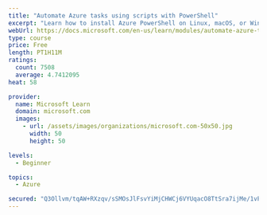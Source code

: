 ```yaml
---
title: "Automate Azure tasks using scripts with PowerShell"
excerpt: "Learn how to install Azure PowerShell on Linux, macOS, or Windows and then connect to Azure and manage your resources."
webUrl: https://docs.microsoft.com/en-us/learn/modules/automate-azure-tasks-with-powershell/
type: course
price: Free
length: PT1H11M
ratings:
  count: 7508
  average: 4.7412095
heat: 58

provider:
  name: Microsoft Learn
  domain: microsoft.com
  images:
    - url: /assets/images/organizations/microsoft.com-50x50.jpg
      width: 50
      height: 50

levels:
  - Beginner

topics:
  - Azure

secured: "Q3Ollvm/tqAW+RXzqv/sSMOsJlFsvYiMjCHWCj6VYUqacO8TtSra7ijMe/1vPeHlfy1Fk6ISR0ZDLo4cgGvq+CrZE/JLbAo6k0YtguahGlRhmXiaR+RiV+qLakBOkwzR5YUh60vvxWjOwyLF89Kq7ihbmNS5rWKQiY2QwPW363Xt2CVXdlCyoGefmFVDwnzfb+UxVbRIkh9+5FuQaBAAjgLGzquLWN7QRI6q4WwXZuaOdBX0LRe9X9ObTKtKsRnh67hZh0A+iZm0zyVFwIgFUTswFrFy/rQMNZ8rlMc00uCqAnqCaUFh0DanN8If4kYQw9widEVTnJKl/WfFfjlcwccrPgoRg8j3qRbnMvxq5vkFQLpnwN4UtbP/QsgKm9uUNecierW1bCd7VwU93fGjpZ/TsRxT+1kYLcUFH8ZVcJM=;H9WwFcRa6PQJJ/15H9MFPw=="
---
```


